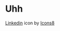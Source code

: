 # Uhh

<a target="_blank" href="https://icons8.com/icon/mpH52RRtTK3v/linkedin">Linkedin</a> icon by <a target="_blank" href="https://icons8.com">Icons8</a>

<!-- 
### Hi there 👋

**brett-shenk/brett-shenk** is a ✨ _special_ ✨ repository because its `README.md` (this file) appears on your GitHub profile.

Here are some ideas to get you started:

- 🔭 I’m currently working on ...
- 🌱 I’m currently learning ...
- 👯 I’m looking to collaborate on ...
- 🤔 I’m looking for help with ...
- 💬 Ask me about ...
- 📫 How to reach me: ...
- 😄 Pronouns: ...
- ⚡ Fun fact: ...
-->

